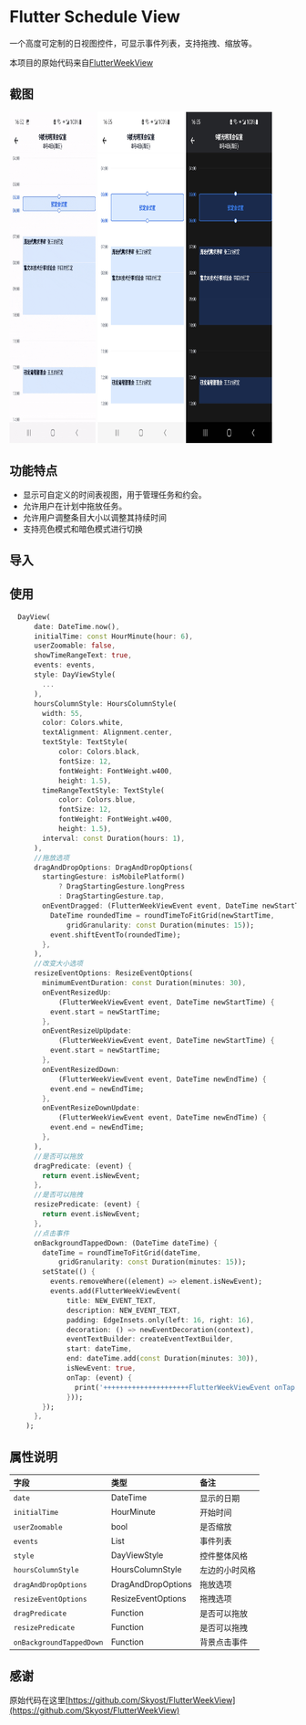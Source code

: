 # Flutter Schedule View

一个高度可定制的日视图控件，可显示事件列表，支持拖拽、缩放等。

本项目的原始代码来自[FlutterWeekView](https://github.com/Skyost/FlutterWeekView)

## 截图
<div>
  <img src="https://github.com/kongpf8848/flutter_schedule_view/blob/master/screenshots/drag_and_resize.gif"  width="30%" height ="580">
  <img src="https://github.com/kongpf8848/flutter_schedule_view/blob/master/screenshots/schedule_view_light.jpg"  width="30%" height ="580">
  <img src="https://github.com/kongpf8848/flutter_schedule_view/blob/master/screenshots/schedule_view_dark.jpg"  width="30%" height ="580">
</div>

## 功能特点
- 显示可自定义的时间表视图，用于管理任务和约会。
- 允许用户在计划中拖放任务。
- 允许用户调整条目大小以调整其持续时间
- 支持亮色模式和暗色模式进行切换

## 导入

## 使用
```dart
  DayView(
      date: DateTime.now(),
      initialTime: const HourMinute(hour: 6),
      userZoomable: false,
      showTimeRangeText: true,
      events: events,
      style: DayViewStyle(
        ...
      ),
      hoursColumnStyle: HoursColumnStyle(
        width: 55,
        color: Colors.white,
        textAlignment: Alignment.center,
        textStyle: TextStyle(
            color: Colors.black,
            fontSize: 12,
            fontWeight: FontWeight.w400,
            height: 1.5),
        timeRangeTextStyle: TextStyle(
            color: Colors.blue,
            fontSize: 12,
            fontWeight: FontWeight.w400,
            height: 1.5),
        interval: const Duration(hours: 1),
      ),
      //拖放选项
      dragAndDropOptions: DragAndDropOptions(
        startingGesture: isMobilePlatform()
            ? DragStartingGesture.longPress
            : DragStartingGesture.tap,
        onEventDragged: (FlutterWeekViewEvent event, DateTime newStartTime) {
          DateTime roundedTime = roundTimeToFitGrid(newStartTime,
              gridGranularity: const Duration(minutes: 15));
          event.shiftEventTo(roundedTime);
        },
      ),
      //改变大小选项
      resizeEventOptions: ResizeEventOptions(
        minimumEventDuration: const Duration(minutes: 30),
        onEventResizedUp:
            (FlutterWeekViewEvent event, DateTime newStartTime) {
          event.start = newStartTime;
        },
        onEventResizeUpUpdate:
            (FlutterWeekViewEvent event, DateTime newStartTime) {
          event.start = newStartTime;
        },
        onEventResizedDown:
            (FlutterWeekViewEvent event, DateTime newEndTime) {
          event.end = newEndTime;
        },
        onEventResizeDownUpdate:
            (FlutterWeekViewEvent event, DateTime newEndTime) {
          event.end = newEndTime;
        },
      ),
      //是否可以拖放
      dragPredicate: (event) {
        return event.isNewEvent;
      },
      //是否可以拖拽
      resizePredicate: (event) {
        return event.isNewEvent;
      },
      //点击事件
      onBackgroundTappedDown: (DateTime dateTime) {
        dateTime = roundTimeToFitGrid(dateTime,
            gridGranularity: const Duration(minutes: 15));
        setState(() {
          events.removeWhere((element) => element.isNewEvent);
          events.add(FlutterWeekViewEvent(
              title: NEW_EVENT_TEXT,
              description: NEW_EVENT_TEXT,
              padding: EdgeInsets.only(left: 16, right: 16),
              decoration: () => newEventDecoration(context),
              eventTextBuilder: createEventTextBuilder,
              start: dateTime,
              end: dateTime.add(const Duration(minutes: 30)),
              isNewEvent: true,
              onTap: (event) {
                print('+++++++++++++++++++++FlutterWeekViewEvent onTap');
              }));
        });
      },
    );
```

## 属性说明
| 字段  | 类型         | 备注      |
|:----------|:-----------|:--------|
| `date`    | DateTime   | 显示的日期   |
| `initialTime`    | HourMinute | 开始时间    |
| `userZoomable`    | bool       | 是否缩放    |
| `events`    | List<FlutterWeekViewEvent>       | 事件列表    |
| `style`    | DayViewStyle       | 控件整体风格  |
| `hoursColumnStyle`    | HoursColumnStyle       | 左边的小时风格 |
| `dragAndDropOptions`    | DragAndDropOptions       | 拖放选项    |
| `resizeEventOptions`    | ResizeEventOptions       | 拖拽选项    |
| `dragPredicate`    | Function       | 是否可以拖放  |
| `resizePredicate`    | Function       | 是否可以拖拽  |
| `onBackgroundTappedDown`    | Function       | 背景点击事件  |

## 感谢
原始代码在这里[https://github.com/Skyost/FlutterWeekView](https://github.com/Skyost/FlutterWeekView)

